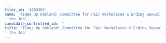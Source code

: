 ```yaml
---
filer_id: '1403165'
name: 'Times Up Oakland: Committee for Fair Workplaces & Ending Sexual Assault on
  the Job'
candidate_controlled_id: ''
title: 'Times Up Oakland: Committee for Fair Workplaces & Ending Sexual Assault on
  the Job'
---
```

